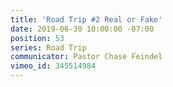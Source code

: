 ```yaml
---
title: 'Road Trip #2 Real or Fake'
date: 2019-06-30 10:00:00 -07:00
position: 53
series: Road Trip
communicator: Pastor Chase Feindel
vimeo_id: 345514984
---
```


